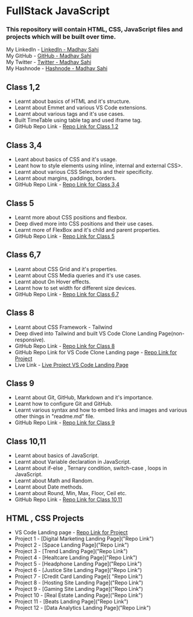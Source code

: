 # FullStack JavaScript 
### This repository will contain HTML, CSS, JavaScript files and projects which will be built over time. <br>
My LinkedIn - [LinkedIn - Madhav Sahi](https://www.linkedin.com/in/madhav-sahi-6a2305161/ "LinkedIn")<br>
My GitHub - [GitHub - Madhav Sahi](https://github.com/MadhavSahi "GitHub") <br>
My Twitter - [Twitter - Madhav Sahi](https://twitter.com/Madhavvv_ "Twitter")<br>
My Hashnode - [Hashnode - Madhav Sahi](https://madhavsahi.hashnode.dev/ "Hashnode")<br>

## Class 1,2
- Learnt about basics of HTML and it's structure.
- Learnt about Emmet and various VS Code extensions.
- Learnt about various tags and it's use cases.
- Built TimeTable using table tag and used iframe tag.
- GitHub Repo Link - [Repo Link for Class 1,2](https://github.com/MadhavSahi/FullStack-JavaScript-2022-23/tree/main/Class-1%2C2-Basics-HTML_6%2C7Nov22/Basics_HTML "Repo Link") <br>
<!-- - GitHub Repo Link - <a href="https://github.com/MadhavSahi/FullStack-JavaScript-2022-23/tree/main/Class-1%2C2-Basics-HTML_6%2C7Nov22/Basics_HTML" data-toggle = "tooltip" title = "Repo Link" target="_blank">Repo Link for Class 1,2</a> -->

## Class 3,4
- Leant about basics of CSS and it's usage.
- Leant how to style elements using inline, internal and external CSS>.
- Learnt about various CSS Selectors and their specificity.
- Learnt about margins, paddings, borders.
- GitHub Repo Link - [Repo Link for Class 3,4](https://github.com/MadhavSahi/FullStack-JavaScript-2022-23/tree/main/Class-3%2C4-Basics-CSS_12%2C13Nov2022 "Repo Link")

## Class 5
- Learnt more about CSS positions and flexbox.
- Deep dived more into CSS positions and their use cases.
- Learnt more of FlexBox and it's child and parent properties.
- GitHub Repo Link - [Repo Link for Class 5](https://github.com/MadhavSahi/FullStack-JavaScript-2022-23/tree/main/Class-5-Basics-CSS_19Nov2022 "Repo Link")

## Class 6,7
- Learnt about CSS Grid and it's properties.
- Learnt about CSS Media queries and it's use cases.
- Learnt about On Hover effects.
- Learnt how to set width for different size devices.
- GitHub Repo Link - [Repo Link for Class 6,7](https://github.com/MadhavSahi/FullStack-JavaScript-2022-23/tree/main/Class-6%2C7-Basics-CSS_20Nov2022 "Repo Link")

## Class 8
- Learnt about CSS Framework - Tailwind
- Deep dived into Tailwind and built VS Code Clone Landing Page(non-responsive).
- GitHub Repo Link - [Repo Link for Class 8](https://github.com/MadhavSahi/FullStack-JavaScript-2022-23/tree/main/Class-8-Tailwind_27Nov2022 "Repo Link")
- GitHub Repo Link for VS Code Clone Landing page - [Repo Link for Project](https://github.com/MadhavSahi/FullStack-JavaScript-2022-23/tree/main/Class-8-Tailwind_27Nov2022/VSCode_Clone_Tailwind "Repo Link")
- Live Link - [Live Project VS Code Landing Page](https://madhavsahi-vscode-clone-tailwind.netlify.app/ "Live Link")

## Class 9
- Learnt about Git, GitHub, Markdown and it's importance.
- Learnt how to configure Git and GitHub.
- Learnt various syntax and how to embed links and images and various other things in "readme.md" file.
- GitHub Repo Link - [Repo Link for Class 9](https://github.com/MadhavSahi/FullStack-JavaScript-2022-23/tree/main/Class-9-Markdown_3Dec2022 "Repo Link")

## Class 10,11
- Learnt about basics of JavaScript.
- Learnt about Variable declaration in JavaScript.
- Learnt about if-else , Ternary condition, switch-case , loops in JavaScript.
- Learnt about Math and Random.
- Learnt about Date methods.
- Learnt about Round, Min, Max, Floor, Ceil etc.
- GitHub Repo Link - [Repo Link for Class 10,11](https://github.com/MadhavSahi/FullStack-JavaScript-2022-23/tree/main/Class-10-JavaScript_10Dec2022 "Repo Link")

## HTML , CSS Projects
- VS Code Landing page - [Repo Link for Project](https://github.com/MadhavSahi/FullStack-JavaScript-2022-23/tree/main/Class-8-Tailwind_27Nov2022/VSCode_Clone_Tailwind "Repo Link")
- Project 1 - [Digital Marketing Landing Page]("Repo Link")
- Project 2 - [Space Landing Page]("Repo Link")
- Project 3 - [Trend Landing Page]("Repo Link")
- Project 4 - [Healtcare Landing Page]("Repo Link")
- Project 5 - [Headphone Landing Page]("Repo Link")
- Project 6 - [Justice Site Landing Page]("Repo Link")
- Project 7 - [Credit Card Landing Page]( "Repo Link")
- Project 8 - [Hosting Site Landing Page]("Repo Link")
- Project 9 - [Gaming Site Landing Page]("Repo Link")
- Project 10 - [Real Estate Landing Page]("Repo Link")
- Project 11 - [Beats Landing Page]("Repo Link")
- Project 12 - [Data Analytics Landing Page]("Repo Link")
